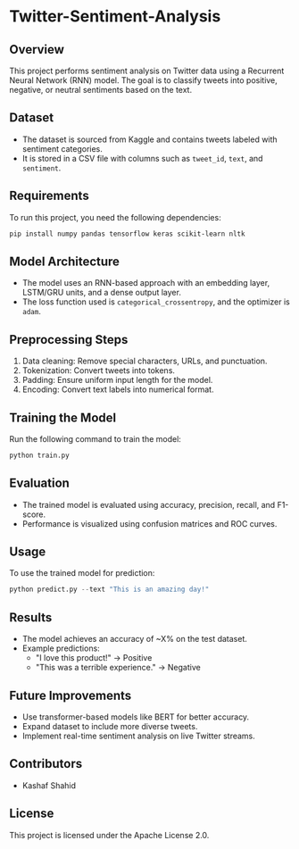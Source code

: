 # Twitter-Sentiment-Analysis

## Overview
This project performs sentiment analysis on Twitter data using a Recurrent Neural Network (RNN) model. The goal is to classify tweets into positive, negative, or neutral sentiments based on the text.

## Dataset
- The dataset is sourced from Kaggle and contains tweets labeled with sentiment categories.
- It is stored in a CSV file with columns such as `tweet_id`, `text`, and `sentiment`.

## Requirements
To run this project, you need the following dependencies:

```bash
pip install numpy pandas tensorflow keras scikit-learn nltk
```

## Model Architecture
- The model uses an RNN-based approach with an embedding layer, LSTM/GRU units, and a dense output layer.
- The loss function used is `categorical_crossentropy`, and the optimizer is `adam`.

## Preprocessing Steps
1. Data cleaning: Remove special characters, URLs, and punctuation.
2. Tokenization: Convert tweets into tokens.
3. Padding: Ensure uniform input length for the model.
4. Encoding: Convert text labels into numerical format.

## Training the Model
Run the following command to train the model:

```python
python train.py
```

## Evaluation
- The trained model is evaluated using accuracy, precision, recall, and F1-score.
- Performance is visualized using confusion matrices and ROC curves.

## Usage
To use the trained model for prediction:

```python
python predict.py --text "This is an amazing day!"
```

## Results
- The model achieves an accuracy of ~X% on the test dataset.
- Example predictions:
  - "I love this product!" → Positive
  - "This was a terrible experience." → Negative

## Future Improvements
- Use transformer-based models like BERT for better accuracy.
- Expand dataset to include more diverse tweets.
- Implement real-time sentiment analysis on live Twitter streams.

## Contributors
- Kashaf Shahid

## License
This project is licensed under the Apache License 2.0.

